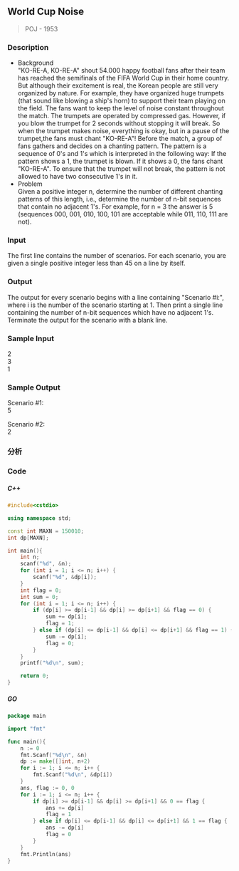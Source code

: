 ## World Cup Noise 
> POJ - 1953

### Description
* Background  
"KO-RE-A, KO-RE-A" shout 54.000 happy football fans after their team has reached the semifinals of the FIFA World Cup in their home country. But although their excitement is real, the Korean people are still very organized by nature. For example, they have organized huge trumpets (that sound like blowing a ship's horn) to support their team playing on the field. The fans want to keep the level of noise constant throughout the match. 
The trumpets are operated by compressed gas. However, if you blow the trumpet for 2 seconds without stopping it will break. So when the trumpet makes noise, everything is okay, but in a pause of the trumpet,the fans must chant "KO-RE-A"! 
Before the match, a group of fans gathers and decides on a chanting pattern. The pattern is a sequence of 0's and 1's which is interpreted in the following way: If the pattern shows a 1, the trumpet is blown. If it shows a 0, the fans chant "KO-RE-A". To ensure that the trumpet will not break, the pattern is not allowed to have two consecutive 1's in it. 
* Problem   
Given a positive integer n, determine the number of different chanting patterns of this length, i.e., determine the number of n-bit sequences that contain no adjacent 1's. For example, for n = 3 the answer is 5 (sequences 000, 001, 010, 100, 101 are acceptable while 011, 110, 111 are not).

### Input
The first line contains the number of scenarios. 
For each scenario, you are given a single positive integer less than 45 on a line by itself.

### Output
The output for every scenario begins with a line containing "Scenario #i:", where i is the number of the scenario starting at 1. Then print a single line containing the number of n-bit sequences which have no adjacent 1's. Terminate the output for the scenario with a blank line.

### Sample Input
2  
3  
1  

### Sample Output
Scenario #1:  
5  

Scenario #2:  
2  

### 分析
### Code
##### C++
```cpp
#include<cstdio>

using namespace std;

const int MAXN = 150010;
int dp[MAXN];

int main(){
    int n;
    scanf("%d", &n);
    for (int i = 1; i <= n; i++) {
        scanf("%d", &dp[i]);
    }
    int flag = 0;
    int sum = 0;
    for (int i = 1; i <= n; i++) {
        if (dp[i] >= dp[i-1] && dp[i] >= dp[i+1] && flag == 0) {
            sum += dp[i];
            flag = 1;
        } else if (dp[i] <= dp[i-1] && dp[i] <= dp[i+1] && flag == 1) {
            sum -= dp[i];
            flag = 0;
        }
    }
    printf("%d\n", sum);

    return 0;
}
```

##### GO
```go
package main

import "fmt"

func main(){
    n := 0
    fmt.Scanf("%d\n", &n)
    dp := make([]int, n+2)
    for i := 1; i <= n; i++ {
        fmt.Scanf("%d\n", &dp[i])
    }
    ans, flag := 0, 0
    for i := 1; i <= n; i++ {
        if dp[i] >= dp[i-1] && dp[i] >= dp[i+1] && 0 == flag {
            ans += dp[i]
            flag = 1
        } else if dp[i] <= dp[i-1] && dp[i] <= dp[i+1] && 1 == flag {
            ans -= dp[i]
            flag = 0
        }
    }
    fmt.Println(ans)
}
```
